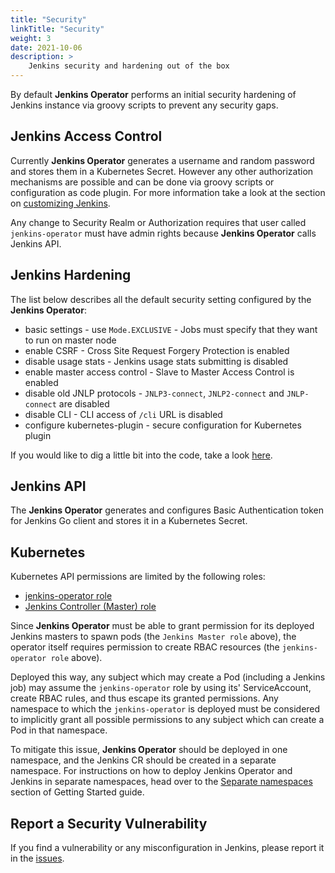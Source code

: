 ```yaml
---
title: "Security"
linkTitle: "Security"
weight: 3
date: 2021-10-06
description: >
    Jenkins security and hardening out of the box
---
```


By default **Jenkins Operator** performs an initial security hardening of Jenkins instance
via groovy scripts to prevent any security gaps.

## Jenkins Access Control

Currently **Jenkins Operator** generates a username and random password and stores them in a Kubernetes Secret.
However any other authorization mechanisms are possible and can be done via groovy scripts or configuration as code plugin.
For more information take a look at the section on [customizing Jenkins](/kubernetes-operator/docs/getting-started/latest/customizing-jenkins/).

Any change to Security Realm or Authorization requires that user called `jenkins-operator` must have admin rights
because **Jenkins Operator** calls Jenkins API.

## Jenkins Hardening

The list below describes all the default security setting configured by the **Jenkins Operator**:

- basic settings - use `Mode.EXCLUSIVE` - Jobs must specify that they want to run on master node
- enable CSRF - Cross Site Request Forgery Protection is enabled
- disable usage stats - Jenkins usage stats submitting is disabled
- enable master access control - Slave to Master Access Control is enabled
- disable old JNLP protocols - `JNLP3-connect`, `JNLP2-connect` and `JNLP-connect` are disabled
- disable CLI - CLI access of `/cli` URL is disabled
- configure kubernetes-plugin - secure configuration for Kubernetes plugin

If you would like to dig a little bit into the code, take a look [here][base-configuration].

## Jenkins API

The **Jenkins Operator** generates and configures Basic Authentication token for Jenkins Go client
and stores it in a Kubernetes Secret.

## Kubernetes

Kubernetes API permissions are limited by the following roles:

- [jenkins-operator role][jenkins-operator-role]
- [Jenkins Controller (Master) role][jenkins-controller-role]

Since **Jenkins Operator** must be able to grant permission for its deployed Jenkins masters
to spawn pods (the `Jenkins Master role` above),
the operator itself requires permission to create RBAC resources (the `jenkins-operator role` above).

Deployed this way, any subject which may create a Pod (including a Jenkins job) may
assume the `jenkins-operator` role by using its' ServiceAccount, create RBAC rules, and thus escape its granted permissions.
Any namespace to which the `jenkins-operator` is deployed must be considered to implicitly grant all
possible permissions to any subject which can create a Pod in that namespace.

To mitigate this issue, **Jenkins Operator** should be deployed in one namespace, and the Jenkins CR should be created in
a separate namespace. For instructions on how to deploy Jenkins Operator and Jenkins in separate namespaces, head over
to the [Separate namespaces](/kubernetes-operator/docs/getting-started/latest/separate-namespaces) section of Getting Started
guide.


## Report a Security Vulnerability

If you find a vulnerability or any misconfiguration in Jenkins, please report it in the [issues](https://github.com/jenkinsci/kubernetes-operator/issues).

[jenkins-operator-role]:https://github.com/jenkinsci/kubernetes-operator/blob/v0.6.0/deploy/all-in-one-v1alpha2.yaml
[jenkins-controller-role]:https://github.com/jenkinsci/kubernetes-operator/blob/v0.6.0/pkg/configuration/base/resources/rbac.go
[base-configuration]:https://github.com/jenkinsci/kubernetes-operator/blob/master/pkg/configuration/base/resources/base_configuration_configmap.go
[issues]:https://github.com/jenkinsci/kubernetes-operator/issues